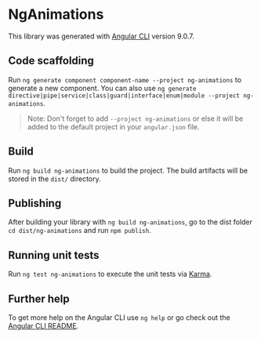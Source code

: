 # NgAnimations

This library was generated with [Angular CLI](https://github.com/angular/angular-cli) version 9.0.7.

## Code scaffolding

Run `ng generate component component-name --project ng-animations` to generate a new component. You can also use `ng generate directive|pipe|service|class|guard|interface|enum|module --project ng-animations`.
> Note: Don't forget to add `--project ng-animations` or else it will be added to the default project in your `angular.json` file. 

## Build

Run `ng build ng-animations` to build the project. The build artifacts will be stored in the `dist/` directory.

## Publishing

After building your library with `ng build ng-animations`, go to the dist folder `cd dist/ng-animations` and run `npm publish`.

## Running unit tests

Run `ng test ng-animations` to execute the unit tests via [Karma](https://karma-runner.github.io).

## Further help

To get more help on the Angular CLI use `ng help` or go check out the [Angular CLI README](https://github.com/angular/angular-cli/blob/master/README.md).
